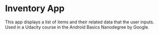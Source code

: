 Inventory App
===================================

This app displays a list of items and their related data that the user inputs.
Used in a Udacity course in the Android Basics Nanodegree by Google.
